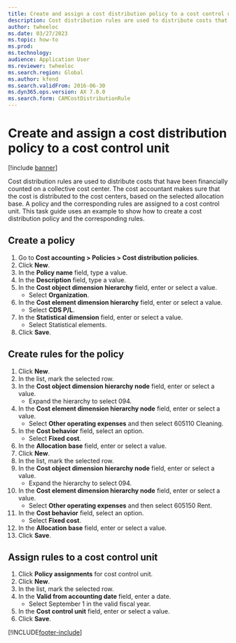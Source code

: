```yaml
---
title: Create and assign a cost distribution policy to a cost control unit
description: Cost distribution rules are used to distribute costs that have been financially counted on a collective cost center.
author: twheeloc
ms.date: 03/27/2023
ms.topic: how-to
ms.prod: 
ms.technology: 
audience: Application User
ms.reviewer: twheeloc
ms.search.region: Global
ms.author: kfend
ms.search.validFrom: 2016-06-30
ms.dyn365.ops.version: AX 7.0.0
ms.search.form: CAMCostDistributionRule
---
```

# Create and assign a cost distribution policy to a cost control unit

[!include [banner](../../includes/banner.md)]

Cost distribution rules are used to distribute costs that have been financially counted on a collective cost center. The cost accountant makes sure that the cost is distributed to the cost centers, based on the selected allocation base. A policy and the corresponding rules are assigned to a cost control unit. This task guide uses an example to show how to create a cost distribution policy and the corresponding rules.


## Create a policy
1. Go to **Cost accounting > Policies > Cost distribution policies**.
2. Click **New**.
3. In the **Policy name** field, type a value.
4. In the **Description** field, type a value.
5. In the **Cost object dimension hierarchy** field, enter or select a value.
    * Select **Organization**.  
6. In the **Cost element dimension hierarchy** field, enter or select a value.
    * Select **CDS P/L**.  
7. In the **Statistical dimension** field, enter or select a value.
    * Select Statistical elements.  
8. Click **Save**.

## Create rules for the policy
1. Click **New**.
2. In the list, mark the selected row.
3. In the **Cost object dimension hierarchy node** field, enter or select a value.
    * Expand the hierarchy to select 094.  
4. In the **Cost element dimension hierarchy node** field, enter or select a value.
    * Select **Other operating expenses** and then select 605110 Cleaning.  
5. In the **Cost behavior** field, select an option.
    * Select **Fixed cost**.  
6. In the **Allocation base** field, enter or select a value.
7. Click **New**.
8. In the list, mark the selected row.
9. In the **Cost object dimension hierarchy node** field, enter or select a value.
    * Expand the hierarchy to select 094.  
10. In the **Cost element dimension hierarchy node** field, enter or select a value.
    * Select **Other operating expenses** and then select 605150 Rent.  
11. In the **Cost behavior** field, select an option.
    * Select **Fixed cost**.  
12. In the **Allocation base** field, enter or select a value.
13. Click **Save**.

## Assign rules to a cost control unit
1. Click **Policy assignments** for cost control unit.
2. Click **New**.
3. In the list, mark the selected row.
4. In the **Valid from accounting date** field, enter a date.
    * Select September 1 in the valid fiscal year.  
5. In the **Cost control unit** field, enter or select a value.
6. Click **Save**.



[!INCLUDE[footer-include](../../../includes/footer-banner.md)]

